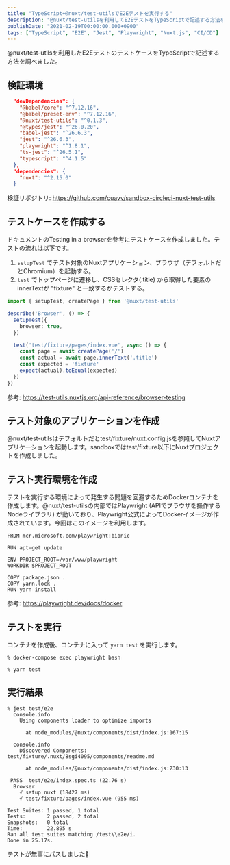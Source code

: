 ```yaml
---
title: "TypeScript+@nuxt/test-utilsでE2Eテストを実行する"
description: "@nuxt/test-utilsを利用してE2EテストをTypeScriptで記述する方法を調べました。テストケースの作成手順やDockerを用いた実行環境の構築方法を解説しました。"
publishDate: "2021-02-19T00:00:00.000+0900"
tags: ["TypeScript", "E2E", "Jest", "Playwright", "Nuxt.js", "CI/CD"]
---
```


@nuxt/test-utilsを利用したE2EテストのテストケースをTypeScriptで記述する方法を調べました。

## 検証環境

```json
  "devDependencies": {
    "@babel/core": "^7.12.16",
    "@babel/preset-env": "^7.12.16",
    "@nuxt/test-utils": "^0.1.3",
    "@types/jest": "^26.0.20",
    "babel-jest": "^26.6.3",
    "jest": "^26.6.3",
    "playwright": "^1.8.1",
    "ts-jest": "^26.5.1",
    "typescript": "^4.1.5"
  },
  "dependencies": {
    "nuxt": "^2.15.0"
  }
```

検証リポジトリ: https://github.com/cuavv/sandbox-circleci-nuxt-test-utils

## テストケースを作成する

ドキュメントのTesting in a browserを參考にテストケースを作成しました。テストの流れは以下です。

1. `setupTest` でテスト対象のNuxtアプリケーション、ブラウザ（デフォルトだとChromium）を起動する。
1. `test` でトップページに遷移し、CSSセレクタ(.title) から取得した要素のinnerTextが "fixture" と一致するかテストする。

```ts title="test/e2e/index.spec.ts"
import { setupTest, createPage } from '@nuxt/test-utils'

describe('Browser', () => {
  setupTest({
    browser: true,
  })

  test('test/fixture/pages/index.vue', async () => {
    const page = await createPage('/')
    const actual = await page.innerText('.title')
    const expected = 'fixture'
    expect(actual).toEqual(expected)
  })
})
```

参考: https://test-utils.nuxtjs.org/api-reference/browser-testing

## テスト対象のアプリケーションを作成

@nuxt/test-utilsはデフォルトだとtest/fixture/nuxt.config.jsを参照してNuxtアプリケーションを起動します。sandboxではtest/fixture以下にNuxtプロジェクトを作成しました。

## テスト実行環境を作成

テストを実行する環境によって発生する問題を回避するためDockerコンテナを作成します。@nuxt/test-utilsの内部ではPlaywright (APIでブラウザを操作するNodeライブラリ) が動いており、Playwright公式によってDockerイメージが作成されています。今回はこのイメージを利用します。

```docker title="infra/playwright/Dockerfile"
FROM mcr.microsoft.com/playwright:bionic

RUN apt-get update

ENV PROJECT_ROOT=/var/www/playwright
WORKDIR $PROJECT_ROOT

COPY package.json .
COPY yarn.lock .
RUN yarn install
```

参考: https://playwright.dev/docs/docker

## テストを実行

コンテナを作成後、コンテナに入って `yarn test` を実行します。

```shell
% docker-compose exec playwright bash
```

```shell
% yarn test
```

## 実行結果

```shell
% jest test/e2e
  console.info
    Using components loader to optimize imports

      at node_modules/@nuxt/components/dist/index.js:167:15

  console.info
    Discovered Components: test/fixture/.nuxt/8sgi4095/components/readme.md

      at node_modules/@nuxt/components/dist/index.js:230:13

 PASS  test/e2e/index.spec.ts (22.76 s)
  Browser
    √ setup nuxt (18427 ms)
    √ test/fixture/pages/index.vue (955 ms)

Test Suites: 1 passed, 1 total
Tests:       2 passed, 2 total
Snapshots:   0 total
Time:        22.895 s
Ran all test suites matching /test\\e2e/i.
Done in 25.17s.
```

テストが無事にパスしました👏
